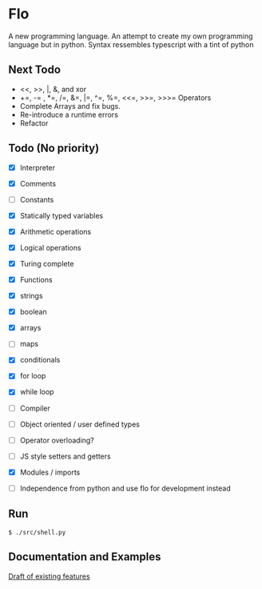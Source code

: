 # Flo 
A new programming language.
An attempt to create my own programming language but in python. 
Syntax ressembles typescript with a tint of python

## Next Todo
- <<, >>, |, &, and xor
- +=, -= , *=, /=, &=, |=, ^=, %=, <<=, >>=, >>>= Operators
- Complete Arrays and fix bugs.
- Re-introduce a runtime errors
- Refactor

## Todo (No priority)
- [x] Interpreter
- [x] Comments
- [ ] Constants
- [x] Statically typed variables
- [x] Arithmetic operations
- [x] Logical operations
- [x] Turing complete
- [x] Functions
- [x] strings
- [x] boolean
- [x] arrays
- [ ] maps
- [x] conditionals
- [x] for loop
- [x] while loop
- [ ] Compiler
- [ ] Object oriented / user defined types
- [ ] Operator overloading?
- [ ] JS style setters and getters
- [x] Modules / imports
- [ ] Independence from python and use flo for development instead


## Run
```console
$ ./src/shell.py
```
## Documentation and Examples
[Draft of existing features](docs/concepts.md)

